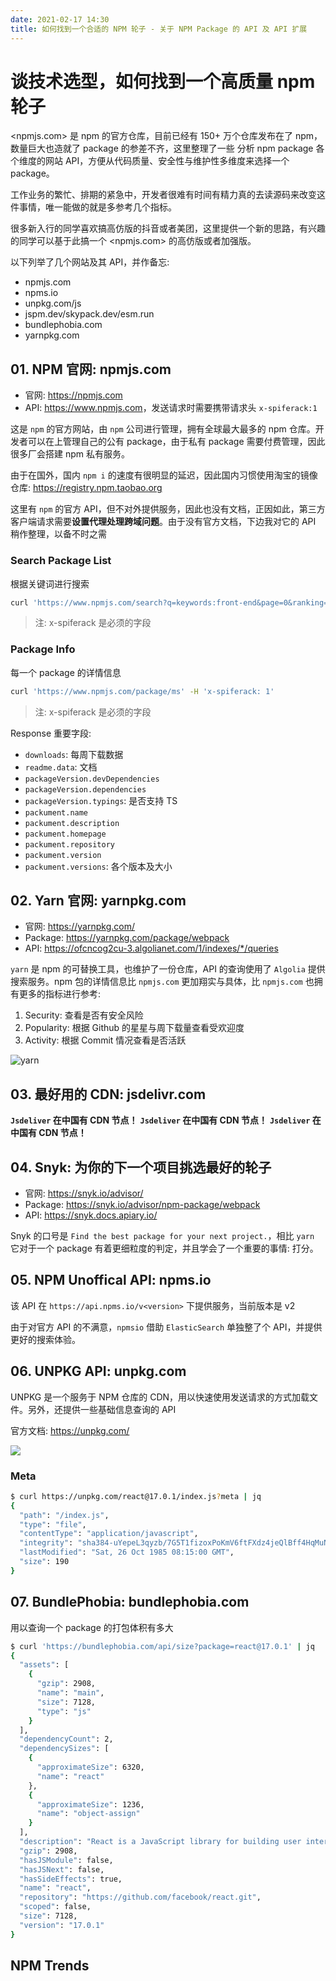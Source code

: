 ```yaml
---
date: 2021-02-17 14:30
title: 如何找到一个合适的 NPM 轮子 - 关于 NPM Package 的 API 及 API 扩展
---
```


# 谈技术选型，如何找到一个高质量 npm 轮子

<npmjs.com> 是 npm 的官方仓库，目前已经有 150+ 万个仓库发布在了 npm，数量巨大也造就了 package 的参差不齐，这里整理了一些 分析 npm package 各个维度的网站 API，方便从代码质量、安全性与维护性多维度来选择一个 package。

工作业务的繁忙、排期的紧急中，开发者很难有时间有精力真的去读源码来改变这件事情，唯一能做的就是多参考几个指标。

很多新入行的同学喜欢搞高仿版的抖音或者美团，这里提供一个新的思路，有兴趣的同学可以基于此搞一个 <npmjs.com> 的高仿版或者加强版。

以下列举了几个网站及其 API，并作备忘:

+ npmjs.com
+ npms.io
+ unpkg.com/js
+ jspm.dev/skypack.dev/esm.run
+ bundlephobia.com
+ yarnpkg.com

## 01. NPM 官网: npmjs.com

+ 官网: <https://npmjs.com>
+ API: <https://www.npmjs.com>，发送请求时需要携带请求头 `x-spiferack:1`

这是 `npm` 的官方网站，由 `npm` 公司进行管理，拥有全球最大最多的 npm 仓库。开发者可以在上管理自己的公有 package，由于私有 package 需要付费管理，因此很多厂会搭建 npm 私有服务。

由于在国外，国内 `npm i` 的速度有很明显的延迟，因此国内习惯使用淘宝的镜像仓库: <https://registry.npm.taobao.org>

这里有 `npm` 的官方 API，但不对外提供服务，因此也没有文档，正因如此，第三方客户端请求需要**设置代理处理跨域问题**。由于没有官方文档，下边我对它的 API 稍作整理，以备不时之需

### Search Package List

根据关键词进行搜索

``` bash
curl 'https://www.npmjs.com/search?q=keywords:front-end&page=0&ranking=optimal' -H 'x-spiferack: 1'
```

> 注: x-spiferack 是必须的字段

### Package Info

每一个 package 的详情信息

``` bash
curl 'https://www.npmjs.com/package/ms' -H 'x-spiferack: 1'
```

> 注: x-spiferack 是必须的字段

Response 重要字段:

+ `downloads`: 每周下载数据
+ `readme.data`: 文档
+ `packageVersion.devDependencies`
+ `packageVersion.dependencies`
+ `packageVersion.typings`: 是否支持 TS
+ `packument.name`
+ `packument.description`
+ `packument.homepage`
+ `packument.repository`
+ `packument.version`
+ `packument.versions`: 各个版本及大小

## 02. Yarn 官网: yarnpkg.com

+ 官网: <https://yarnpkg.com/>
+ Package: <https://yarnpkg.com/package/webpack>
+ API: <https://ofcncog2cu-3.algolianet.com/1/indexes/*/queries>

`yarn` 是 npm 的可替换工具，也维护了一份仓库，API 的查询使用了 `Algolia` 提供搜索服务。npm 包的详情信息比 `npmjs.com` 更加翔实与具体，比 `npmjs.com` 也拥有更多的指标进行参考:

1. Security: 查看是否有安全风险
1. Popularity: 根据 Github 的星星与周下载量查看受欢迎度
1. Activity: 根据 Commit 情况查看是否活跃

![yarn](./assets/yarn-home.png)

## 03. 最好用的 CDN: jsdelivr.com

**`Jsdeliver` 在中国有 CDN 节点！**
**`Jsdeliver` 在中国有 CDN 节点！**
**`Jsdeliver` 在中国有 CDN 节点！**

## 04. Snyk: 为你的下一个项目挑选最好的轮子

+ 官网: <https://snyk.io/advisor/>
+ Package: <https://snyk.io/advisor/npm-package/webpack>
+ API: <https://snyk.docs.apiary.io/>

Snyk 的口号是 `Find the best package for your next project.`，相比 `yarn` 它对于一个 package 有着更细粒度的判定，并且学会了一个重要的事情: 打分。

## 05. NPM Unoffical API: npms.io

该 API 在 `https://api.npms.io/v<version>` 下提供服务，当前版本是 v2

由于对官方 API 的不满意，`npmsio` 借助 `ElasticSearch` 单独整了个 API，并提供更好的搜索体验。

## 06. UNPKG API: unpkg.com

UNPKG 是一个服务于 NPM 仓库的 CDN，用以快速使用发送请求的方式加载文件。另外，还提供一些基础信息查询的 API

官方文档: <https://unpkg.com/>

![](./assets/pkg-search.jpg)

### Meta

``` bash
$ curl https://unpkg.com/react@17.0.1/index.js?meta | jq
{
  "path": "/index.js",
  "type": "file",
  "contentType": "application/javascript",
  "integrity": "sha384-uYepeL3qyzb/7G5T1fizoxPoKmV6ftFXdz4jeQlBff4HqMuNVJPqiNjvN38BeHUk",
  "lastModified": "Sat, 26 Oct 1985 08:15:00 GMT",
  "size": 190
}
```

## 07. BundlePhobia: bundlephobia.com

用以查询一个 package 的打包体积有多大

``` bash
$ curl 'https://bundlephobia.com/api/size?package=react@17.0.1' | jq
{
  "assets": [
    {
      "gzip": 2908,
      "name": "main",
      "size": 7128,
      "type": "js"
    }
  ],
  "dependencyCount": 2,
  "dependencySizes": [
    {
      "approximateSize": 6320,
      "name": "react"
    },
    {
      "approximateSize": 1236,
      "name": "object-assign"
    }
  ],
  "description": "React is a JavaScript library for building user interfaces.",
  "gzip": 2908,
  "hasJSModule": false,
  "hasJSNext": false,
  "hasSideEffects": true,
  "name": "react",
  "repository": "https://github.com/facebook/react.git",
  "scoped": false,
  "size": 7128,
  "version": "17.0.1"
}
```

## NPM Trends